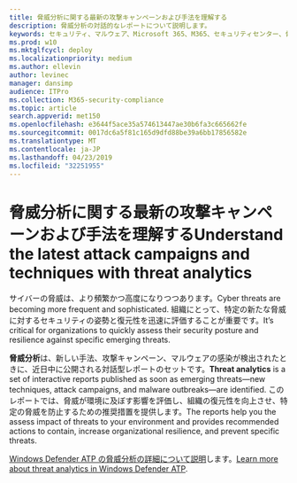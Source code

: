 ```yaml
---
title: 脅威分析に関する最新の攻撃キャンペーンおよび手法を理解する
description: 脅威分析の対話的なレポートについて説明します。
keywords: セキュリティ、マルウェア、Microsoft 365、M365、セキュリティセンター、脅威分析、Windows Defender ATP、サイバー、セキュリティ体制、最新の脅威
ms.prod: w10
ms.mktglfcycl: deploy
ms.localizationpriority: medium
ms.author: ellevin
author: levinec
manager: dansimp
audience: ITPro
ms.collection: M365-security-compliance
ms.topic: article
search.appverid: met150
ms.openlocfilehash: e3644f5ace35a574613447ae30b6fa3c665662fe
ms.sourcegitcommit: 0017dc6a5f81c165d9dfd88be39a6bb17856582e
ms.translationtype: MT
ms.contentlocale: ja-JP
ms.lasthandoff: 04/23/2019
ms.locfileid: "32251955"
---
```

# <a name="understand-the-latest-attack-campaigns-and-techniques-with-threat-analytics"></a><span data-ttu-id="ccc1f-104">脅威分析に関する最新の攻撃キャンペーンおよび手法を理解する</span><span class="sxs-lookup"><span data-stu-id="ccc1f-104">Understand the latest attack campaigns and techniques with threat analytics</span></span>

<span data-ttu-id="ccc1f-105">サイバーの脅威は、より頻繁かつ高度になりつつあります。</span><span class="sxs-lookup"><span data-stu-id="ccc1f-105">Cyber threats are becoming more frequent and sophisticated.</span></span> <span data-ttu-id="ccc1f-106">組織にとって、特定の新たな脅威に対するセキュリティの姿勢と復元性を迅速に評価することが重要です。</span><span class="sxs-lookup"><span data-stu-id="ccc1f-106">It’s critical for organizations to quickly assess their security posture and resilience against specific emerging threats.</span></span>

<span data-ttu-id="ccc1f-107">**脅威分析**は、新しい手法、攻撃キャンペーン、マルウェアの感染が検出されたときに、近日中に公開される対話型レポートのセットです。</span><span class="sxs-lookup"><span data-stu-id="ccc1f-107">**Threat analytics** is a set of interactive reports published as soon as emerging threats—new techniques, attack campaigns, and malware outbreaks—are identified.</span></span> <span data-ttu-id="ccc1f-108">このレポートでは、脅威が環境に及ぼす影響を評価し、組織の復元性を向上させ、特定の脅威を防止するための推奨措置を提供します。</span><span class="sxs-lookup"><span data-stu-id="ccc1f-108">The reports help you the assess impact of threats to your environment and provides recommended actions to contain, increase organizational resilience, and prevent specific threats.</span></span>

<span data-ttu-id="ccc1f-109">[Windows Defender ATP の脅威分析の詳細について説明](https://docs.microsoft.com/en-us/windows/security/threat-protection/windows-defender-atp/threat-analytics)します。</span><span class="sxs-lookup"><span data-stu-id="ccc1f-109">[Learn more about threat analytics in Windows Defender ATP](https://docs.microsoft.com/en-us/windows/security/threat-protection/windows-defender-atp/threat-analytics).</span></span>  
